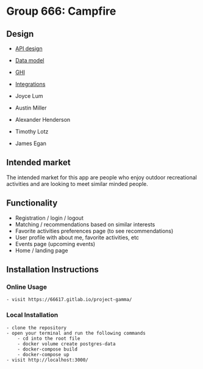 # Group 666: Campfire

## Design

* [API design](docs/apis.md)
* [Data model](docs/data-model.md)
* [GHI](docs/ghi.md)
* [Integrations](docs/integrations.md)

* Joyce Lum
* Austin Miller
* Alexander Henderson
* Timothy Lotz
* James Egan


## Intended market

The intended market for this app are people who enjoy outdoor recreational activities
and are looking to meet similar minded people.


## Functionality

* Registration / login / logout
* Matching / recommendations based on similar interests
* Favorite activities preferences page (to see recommendations)
* User profile with about me, favorite activities, etc
* Events page (upcoming events)
* Home / landing page

## Installation Instructions

### Online Usage

    - visit https://66617.gitlab.io/project-gamma/

### Local Installation

    - clone the repository
    - open your terminal and run the following commands
        - cd into the root file
        - docker volume create postgres-data
        - docker-compose build
        - docker-compose up
    - visit http://localhost:3000/
